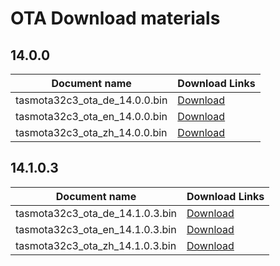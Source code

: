 

# OTA Download materials

## 14.0.0
| Document name                     | Download Links                               |
| -----------------------------|----------------------------------------|
| tasmota32c3_ota_de_14.0.0.bin | [Download](/assets/download/tasmota_ota/14.0.0/tasmota32c3_ota_de_14.0.0.bin)   |
| tasmota32c3_ota_en_14.0.0.bin | [Download](/assets/download/tasmota_ota/14.0.0/tasmota32c3_ota_en_14.0.0.bin)   | 
| tasmota32c3_ota_zh_14.0.0.bin | [Download](/assets/download/tasmota_ota/14.0.0/tasmota32c3_ota_zh_14.0.0.bin)   |

## 14.1.0.3
| Document name                     | Download Links                               |
| -----------------------------|----------------------------------------|
| tasmota32c3_ota_de_14.1.0.3.bin | [Download](/assets/download/tasmota_ota/14.1.0.3/tasmota32c3_ota_de_14.1.0.3.bin)   |
| tasmota32c3_ota_en_14.1.0.3.bin | [Download](/assets/download/tasmota_ota/14.1.0.3/tasmota32c3_ota_en_14.1.0.3.bin)   | 
| tasmota32c3_ota_zh_14.1.0.3.bin | [Download](/assets/download/tasmota_ota/14.1.0.3/tasmota32c3_ota_zh_14.1.0.3.bin)   |